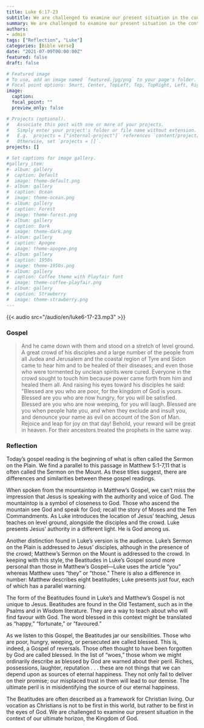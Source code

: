 ```yaml
---
title: Luke 6:17-23
subtitle: We are challenged to examine our present situation in the context of our ultimate horizon, the Kingdom of God.
summary: We are challenged to examine our present situation in the context of our ultimate horizon, the Kingdom of God.
authors:
- admin
tags: ["Reflection", "Luke"]
categories: [Bible verse]
date: "2021-07-09T00:00:00Z"
featured: false
draft: false

# Featured image
# To use, add an image named `featured.jpg/png` to your page's folder.
# Focal point options: Smart, Center, TopLeft, Top, TopRight, Left, Right, BottomLeft, Bottom, BottomRight
image:
  caption:
  focal_point: ""
  preview_only: false

# Projects (optional).
#   Associate this post with one or more of your projects.
#   Simply enter your project's folder or file name without extension.
#   E.g. `projects = ["internal-project"]` references `content/project/deep-learning/index.md`.
#   Otherwise, set `projects = []`.
projects: []

# Set captions for image gallery.
#gallery_item:
#- album: gallery
#  caption: Default
#  image: theme-default.png
#- album: gallery
#  caption: Ocean
#  image: theme-ocean.png
#- album: gallery
#  caption: Forest
#  image: theme-forest.png
#- album: gallery
#  caption: Dark
#  image: theme-dark.png
#- album: gallery
#  caption: Apogee
#  image: theme-apogee.png
#- album: gallery
#  caption: 1950s
#  image: theme-1950s.png
#- album: gallery
#  caption: Coffee theme with Playfair font
#  image: theme-coffee-playfair.png
#- album: gallery
#  caption: Strawberry
#  image: theme-strawberry.png
---
```


{{< audio src="/audio/en/luke6-17-23.mp3" >}}

### Gospel
> And he came down with them and stood on a stretch of level ground. A great crowd of his disciples and a large number of the people from all Judea and Jerusalem and the coastal region of Tyre and Sidon came to hear him and to be healed of their diseases; and even those who were tormented by unclean spirits were cured. Everyone in the crowd sought to touch him because power came forth from him and healed them all. And raising his eyes toward his disciples he said: "Blessed are you who are poor, for the kingdom of God is yours. Blessed are you who are now hungry, for you will be satisfied. Blessed are you who are now weeping, for you will laugh. Blessed are you when people hate you, and when they exclude and insult you, and denounce your name as evil on account of the Son of Man. Rejoice and leap for joy on that day! Behold, your reward will be great in heaven. For their ancestors treated the prophets in the same way.

### Reflection
Today’s gospel reading is the beginning of what is often called the Sermon on the Plain. We find a parallel to this passage in Matthew 5:1-7,11 that is often called the Sermon on the Mount. As these titles suggest, there are differences and similarities between these gospel readings.

When spoken from the mountaintop in Matthew’s Gospel, we can’t miss the impression that Jesus is speaking with the authority and voice of God. The mountaintop is a symbol of closeness to God. Those who ascend the mountain see God and speak for God; recall the story of Moses and the Ten Commandments. As Luke introduces the location of Jesus’ teaching, Jesus teaches on level ground, alongside the disciples and the crowd. Luke presents Jesus’ authority in a different light. He is God among us.

Another distinction found in Luke’s version is the audience. Luke’s Sermon on the Plain is addressed to Jesus’ disciples, although in the presence of the crowd; Matthew’s Sermon on the Mount is addressed to the crowd. In keeping with this style, the Beatitudes in Luke’s Gospel sound more personal than those in Matthew’s Gospel—Luke uses the article “you” whereas Matthew uses “they” or “those.” There is also a difference in number: Matthew describes eight beatitudes; Luke presents just four, each of which has a parallel warning.

The form of the Beatitudes found in Luke’s and Matthew’s Gospel is not unique to Jesus. Beatitudes are found in the Old Testament, such as in the Psalms and in Wisdom literature. They are a way to teach about who will find favour with God. The word blessed in this context might be translated as “happy,” “fortunate,” or “favoured.”

As we listen to this Gospel, the Beatitudes jar our sensibilities. Those who are poor, hungry, weeping, or persecuted are called blessed. This is, indeed, a Gospel of reversals. Those often thought to have been forgotten by God are called blessed. In the list of “woes,” those whom we might ordinarily describe as blessed by God are warned about their peril. Riches, possessions, laughter, reputation . . . these are not things that we can depend upon as sources of eternal happiness. They not only fail to deliver on their promise; our misplaced trust in them will lead to our demise. The ultimate peril is in misidentifying the source of our eternal happiness.

The Beatitudes are often described as a framework for Christian living. Our vocation as Christians is not to be first in this world, but rather to be first in the eyes of God. We are challenged to examine our present situation in the context of our ultimate horizon, the Kingdom of God.
